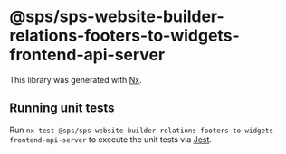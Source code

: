 # @sps/sps-website-builder-relations-footers-to-widgets-frontend-api-server

This library was generated with [Nx](https://nx.dev).

## Running unit tests

Run `nx test @sps/sps-website-builder-relations-footers-to-widgets-frontend-api-server` to execute the unit tests via [Jest](https://jestjs.io).
